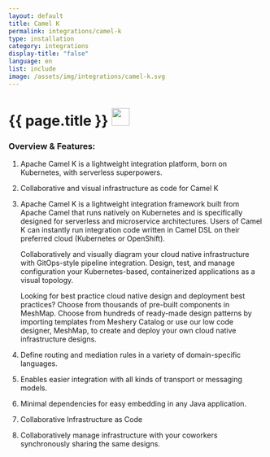 ```yaml
---
layout: default
title: Camel K
permalink: integrations/camel-k
type: installation
category: integrations
display-title: "false"
language: en
list: include
image: /assets/img/integrations/camel-k.svg
---
```


<h1>{{ page.title }} <img src="{{ page.image }}" style="width: 35px; height: 35px;" /></h1>


<!-- This needs replaced with the Category property, not the sub-category.
 #### Category: camel-k -->

### Overview & Features:
1. Apache Camel K is a lightweight integration platform, born on Kubernetes, with serverless superpowers.

2. Collaborative and visual infrastructure as code for Camel K

4. Apache Camel K is a lightweight integration framework built from Apache Camel that runs natively on Kubernetes and is specifically designed for serverless and microservice architectures.
Users of Camel K can instantly run integration code written in Camel DSL on their preferred cloud (Kubernetes or OpenShift).


    Collaboratively and visually diagram your cloud native infrastructure with GitOps-style pipeline integration. Design, test, and manage configuration your Kubernetes-based, containerized applications as a visual topology.



    Looking for best practice cloud native design and deployment best practices? Choose from thousands of pre-built components in MeshMap. Choose from hundreds of ready-made design patterns by importing templates from Meshery Catalog or use our low code designer, MeshMap, to create and deploy your own cloud native infrastructure designs.



5. Define routing and mediation rules in a variety of domain-specific languages.

6. Enables easier integration with all kinds of transport or messaging models.

7. Minimal dependencies for easy embedding in any Java application.

8. Collaborative Infrastructure as Code

9. Collaboratively manage infrastructure with your coworkers synchronously sharing the same designs.

